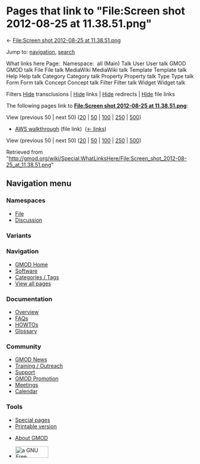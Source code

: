 <div id="mw-page-base" class="noprint">

</div>

<div id="mw-head-base" class="noprint">

</div>

<div id="content" class="mw-body" role="main">

<span id="top"></span>

<div id="mw-js-message" style="display:none;">

</div>



# <span dir="auto">Pages that link to "File:Screen shot 2012-08-25 at 11.38.51.png"</span>

<div id="bodyContent">

<div id="contentSub">

← [File:Screen shot 2012-08-25 at
11.38.51.png](/wiki/File:Screen_shot_2012-08-25_at_11.38.51.png "File:Screen shot 2012-08-25 at 11.38.51.png")

</div>

<div id="jump-to-nav" class="mw-jump">

Jump to: [navigation](#mw-navigation), [search](#p-search)

</div>

<div id="mw-content-text">

What links here Page:  Namespace:  all (Main) Talk User User talk GMOD
GMOD talk File File talk MediaWiki MediaWiki talk Template Template talk
Help Help talk Category Category talk Property Property talk Type Type
talk Form Form talk Concept Concept talk Filter Filter talk Widget
Widget talk

Filters
[Hide](/mediawiki/index.php?title=Special:WhatLinksHere/File:Screen_shot_2012-08-25_at_11.38.51.png&hidetrans=1 "Special:WhatLinksHere/File:Screen shot 2012-08-25 at 11.38.51.png")
transclusions \|
[Hide](/mediawiki/index.php?title=Special:WhatLinksHere/File:Screen_shot_2012-08-25_at_11.38.51.png&hidelinks=1 "Special:WhatLinksHere/File:Screen shot 2012-08-25 at 11.38.51.png")
links \|
[Hide](/mediawiki/index.php?title=Special:WhatLinksHere/File:Screen_shot_2012-08-25_at_11.38.51.png&hideredirs=1 "Special:WhatLinksHere/File:Screen shot 2012-08-25 at 11.38.51.png")
redirects \|
[Hide](/mediawiki/index.php?title=Special:WhatLinksHere/File:Screen_shot_2012-08-25_at_11.38.51.png&hideimages=1 "Special:WhatLinksHere/File:Screen shot 2012-08-25 at 11.38.51.png")
file links

The following pages link to **[File:Screen shot 2012-08-25 at
11.38.51.png](/wiki/File:Screen_shot_2012-08-25_at_11.38.51.png "File:Screen shot 2012-08-25 at 11.38.51.png")**:

View (previous 50 \| next 50)
([20](/mediawiki/index.php?title=Special:WhatLinksHere/File:Screen_shot_2012-08-25_at_11.38.51.png&limit=20 "Special:WhatLinksHere/File:Screen shot 2012-08-25 at 11.38.51.png")
\|
[50](/mediawiki/index.php?title=Special:WhatLinksHere/File:Screen_shot_2012-08-25_at_11.38.51.png&limit=50 "Special:WhatLinksHere/File:Screen shot 2012-08-25 at 11.38.51.png")
\|
[100](/mediawiki/index.php?title=Special:WhatLinksHere/File:Screen_shot_2012-08-25_at_11.38.51.png&limit=100 "Special:WhatLinksHere/File:Screen shot 2012-08-25 at 11.38.51.png")
\|
[250](/mediawiki/index.php?title=Special:WhatLinksHere/File:Screen_shot_2012-08-25_at_11.38.51.png&limit=250 "Special:WhatLinksHere/File:Screen shot 2012-08-25 at 11.38.51.png")
\|
[500](/mediawiki/index.php?title=Special:WhatLinksHere/File:Screen_shot_2012-08-25_at_11.38.51.png&limit=500 "Special:WhatLinksHere/File:Screen shot 2012-08-25 at 11.38.51.png"))

- [AWS walkthrough](/wiki/AWS_walkthrough "AWS walkthrough") (file link)
  ‎ <span class="mw-whatlinkshere-tools">([←
  links](/mediawiki/index.php?title=Special:WhatLinksHere&target=AWS+walkthrough "Special:WhatLinksHere"))</span>

View (previous 50 \| next 50)
([20](/mediawiki/index.php?title=Special:WhatLinksHere/File:Screen_shot_2012-08-25_at_11.38.51.png&limit=20 "Special:WhatLinksHere/File:Screen shot 2012-08-25 at 11.38.51.png")
\|
[50](/mediawiki/index.php?title=Special:WhatLinksHere/File:Screen_shot_2012-08-25_at_11.38.51.png&limit=50 "Special:WhatLinksHere/File:Screen shot 2012-08-25 at 11.38.51.png")
\|
[100](/mediawiki/index.php?title=Special:WhatLinksHere/File:Screen_shot_2012-08-25_at_11.38.51.png&limit=100 "Special:WhatLinksHere/File:Screen shot 2012-08-25 at 11.38.51.png")
\|
[250](/mediawiki/index.php?title=Special:WhatLinksHere/File:Screen_shot_2012-08-25_at_11.38.51.png&limit=250 "Special:WhatLinksHere/File:Screen shot 2012-08-25 at 11.38.51.png")
\|
[500](/mediawiki/index.php?title=Special:WhatLinksHere/File:Screen_shot_2012-08-25_at_11.38.51.png&limit=500 "Special:WhatLinksHere/File:Screen shot 2012-08-25 at 11.38.51.png"))

</div>

<div class="printfooter">

Retrieved from
"<http://gmod.org/wiki/Special:WhatLinksHere/File:Screen_shot_2012-08-25_at_11.38.51.png>"

</div>

<div id="catlinks" class="catlinks catlinks-allhidden">

</div>

<div class="visualClear">

</div>

</div>

</div>

<div id="mw-navigation">

## Navigation menu

<div id="mw-head">



<div id="left-navigation">

<div id="p-namespaces" class="vectorTabs" role="navigation"
aria-labelledby="p-namespaces-label">

### Namespaces

- <span id="ca-nstab-image"><a href="/wiki/File:Screen_shot_2012-08-25_at_11.38.51.png"
  accesskey="c" title="View the file page [c]">File</a></span>
- <span id="ca-talk"><a
  href="/mediawiki/index.php?title=File_talk:Screen_shot_2012-08-25_at_11.38.51.png&amp;action=edit&amp;redlink=1"
  accesskey="t"
  title="Discussion about the content page [t]">Discussion</a></span>

</div>

<div id="p-variants" class="vectorMenu emptyPortlet" role="navigation"
aria-labelledby="p-variants-label">

### 

### Variants[](#)

<div class="menu">

</div>

</div>

</div>

<div id="right-navigation">





</div>



</div>

</div>

</div>

<div id="mw-panel">

<div id="p-logo" role="banner">

<a href="/wiki/Main_Page"
style="background-image: url(http://gmod.org/images/GMOD-cogs.png);"
title="Visit the main page"></a>

</div>

<div id="p-Navigation" class="portal" role="navigation"
aria-labelledby="p-Navigation-label">

### Navigation

<div class="body">

- <span id="n-GMOD-Home">[GMOD Home](/wiki/Main_Page)</span>
- <span id="n-Software">[Software](/wiki/GMOD_Components)</span>
- <span id="n-Categories-.2F-Tags">[Categories /
  Tags](/wiki/Categories)</span>
- <span id="n-View-all-pages">[View all
  pages](/wiki/Special:AllPages)</span>

</div>

</div>

<div id="p-Documentation" class="portal" role="navigation"
aria-labelledby="p-Documentation-label">

### Documentation

<div class="body">

- <span id="n-Overview">[Overview](/wiki/Overview)</span>
- <span id="n-FAQs">[FAQs](/wiki/Category:FAQ)</span>
- <span id="n-HOWTOs">[HOWTOs](/wiki/Category:HOWTO)</span>
- <span id="n-Glossary">[Glossary](/wiki/Glossary)</span>

</div>

</div>

<div id="p-Community" class="portal" role="navigation"
aria-labelledby="p-Community-label">

### Community

<div class="body">

- <span id="n-GMOD-News">[GMOD News](/wiki/GMOD_News)</span>
- <span id="n-Training-.2F-Outreach">[Training /
  Outreach](/wiki/Training_and_Outreach)</span>
- <span id="n-Support">[Support](/wiki/Support)</span>
- <span id="n-GMOD-Promotion">[GMOD
  Promotion](/wiki/GMOD_Promotion)</span>
- <span id="n-Meetings">[Meetings](/wiki/Meetings)</span>
- <span id="n-Calendar">[Calendar](/wiki/Calendar)</span>

</div>

</div>

<div id="p-tb" class="portal" role="navigation"
aria-labelledby="p-tb-label">

### Tools

<div class="body">

- <span id="t-specialpages"><a href="/wiki/Special:SpecialPages" accesskey="q"
  title="A list of all special pages [q]">Special pages</a></span>
- <span id="t-print"><a
  href="/mediawiki/index.php?title=Special:WhatLinksHere/File:Screen_shot_2012-08-25_at_11.38.51.png&amp;printable=yes"
  rel="alternate" accesskey="p"
  title="Printable version of this page [p]">Printable version</a></span>

</div>

</div>

</div>

</div>

<div id="footer" role="contentinfo">

- <span id="footer-places-about">[About
  GMOD](/wiki/GMOD:About "GMOD:About")</span>

<!-- -->

- <span id="footer-copyrightico">[<img src="http://www.gnu.org/graphics/gfdl-logo-small.png" width="88"
  height="31" alt="a GNU Free Documentation License" />](http://www.gnu.org/licenses/fdl-1.3.html)</span>




</div>
